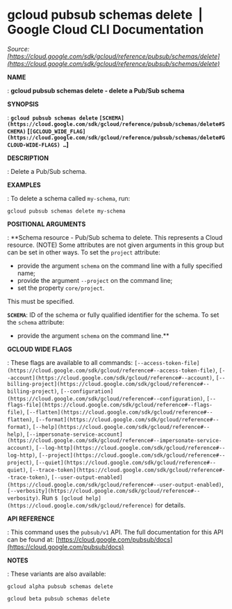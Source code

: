 # gcloud pubsub schemas delete  |  Google Cloud CLI Documentation

*Source: [https://cloud.google.com/sdk/gcloud/reference/pubsub/schemas/delete](https://cloud.google.com/sdk/gcloud/reference/pubsub/schemas/delete)*

**NAME**

: **gcloud pubsub schemas delete - delete a Pub/Sub schema**

**SYNOPSIS**

: **`gcloud pubsub schemas delete` `[SCHEMA](https://cloud.google.com/sdk/gcloud/reference/pubsub/schemas/delete#SCHEMA)` [`[GCLOUD_WIDE_FLAG](https://cloud.google.com/sdk/gcloud/reference/pubsub/schemas/delete#GCLOUD-WIDE-FLAGS) …`]**

**DESCRIPTION**

: Delete a Pub/Sub schema.

**EXAMPLES**

: To delete a schema called `my-schema`, run:

```
gcloud pubsub schemas delete my-schema
```

**POSITIONAL ARGUMENTS**

: **Schema resource - Pub/Sub schema to delete. This represents a Cloud resource.
(NOTE) Some attributes are not given arguments in this group but can be set in
other ways.
To set the `project` attribute:

- provide the argument `schema` on the command line with a fully
specified name;
- provide the argument `--project` on the command line;
- set the property `core/project`.

This must be specified.

**`SCHEMA`**:
ID of the schema or fully qualified identifier for the schema.
To set the `schema` attribute:

- provide the argument `schema` on the command line.**

**GCLOUD WIDE FLAGS**

: These flags are available to all commands: `[--access-token-file](https://cloud.google.com/sdk/gcloud/reference#--access-token-file)`,
`[--account](https://cloud.google.com/sdk/gcloud/reference#--account)`, `[--billing-project](https://cloud.google.com/sdk/gcloud/reference#--billing-project)`,
`[--configuration](https://cloud.google.com/sdk/gcloud/reference#--configuration)`,
`[--flags-file](https://cloud.google.com/sdk/gcloud/reference#--flags-file)`,
`[--flatten](https://cloud.google.com/sdk/gcloud/reference#--flatten)`, `[--format](https://cloud.google.com/sdk/gcloud/reference#--format)`, `[--help](https://cloud.google.com/sdk/gcloud/reference#--help)`, `[--impersonate-service-account](https://cloud.google.com/sdk/gcloud/reference#--impersonate-service-account)`,
`[--log-http](https://cloud.google.com/sdk/gcloud/reference#--log-http)`,
`[--project](https://cloud.google.com/sdk/gcloud/reference#--project)`, `[--quiet](https://cloud.google.com/sdk/gcloud/reference#--quiet)`, `[--trace-token](https://cloud.google.com/sdk/gcloud/reference#--trace-token)`, `[--user-output-enabled](https://cloud.google.com/sdk/gcloud/reference#--user-output-enabled)`,
`[--verbosity](https://cloud.google.com/sdk/gcloud/reference#--verbosity)`.
Run `$ [gcloud help](https://cloud.google.com/sdk/gcloud/reference)` for details.

**API REFERENCE**

: This command uses the `pubsub/v1` API. The full documentation for
this API can be found at: [https://cloud.google.com/pubsub/docs](https://cloud.google.com/pubsub/docs)

**NOTES**

: These variants are also available:

```
gcloud alpha pubsub schemas delete
```

```
gcloud beta pubsub schemas delete
```